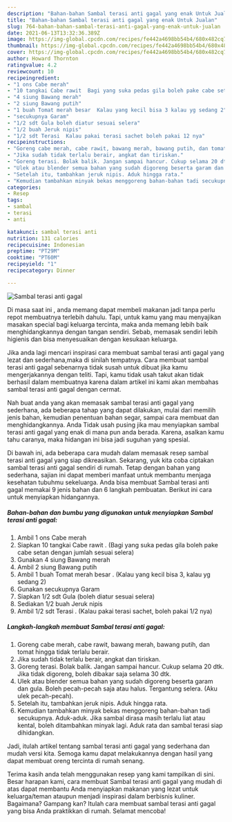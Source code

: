 ```yaml
---
description: "Bahan-bahan Sambal terasi anti gagal yang enak Untuk Jualan"
title: "Bahan-bahan Sambal terasi anti gagal yang enak Untuk Jualan"
slug: 764-bahan-bahan-sambal-terasi-anti-gagal-yang-enak-untuk-jualan
date: 2021-06-13T13:32:36.389Z
image: https://img-global.cpcdn.com/recipes/fe442a4698bb54b4/680x482cq70/sambal-terasi-anti-gagal-foto-resep-utama.jpg
thumbnail: https://img-global.cpcdn.com/recipes/fe442a4698bb54b4/680x482cq70/sambal-terasi-anti-gagal-foto-resep-utama.jpg
cover: https://img-global.cpcdn.com/recipes/fe442a4698bb54b4/680x482cq70/sambal-terasi-anti-gagal-foto-resep-utama.jpg
author: Howard Thornton
ratingvalue: 4.2
reviewcount: 10
recipeingredient:
- "1 ons Cabe merah"
- "10 tangkai Cabe rawit  Bagi yang suka pedas gila boleh pake cabe setan dengan jumlah sesuai selera"
- "4 siung Bawang merah"
- "2 siung Bawang putih"
- "1 buah Tomat merah besar  Kalau yang kecil bisa 3 kalau yg sedang 2"
- "secukupnya Garam"
- "1/2 sdt Gula boleh diatur sesuai selera"
- "1/2 buah Jeruk nipis"
- "1/2 sdt Terasi  Kalau pakai terasi sachet boleh pakai 12 nya"
recipeinstructions:
- "Goreng cabe merah, cabe rawit, bawang merah, bawang putih, dan tomat hingga tidak terlalu berair."
- "Jika sudah tidak terlalu berair, angkat dan tiriskan."
- "Goreng terasi. Bolak balik. Jangan sampai hancur. Cukup selama 20 dtk. Jika tidak digoreng, boleh dibakar saja selama 30 dtk."
- "Ulek atau blender semua bahan yang sudah digoreng beserta garam dan gula. Boleh pecah-pecah saja atau halus. Tergantung selera. (Aku ulek pecah-pecah)."
- "Setelah itu, tambahkan jeruk nipis. Aduk hingga rata."
- "Kemudian tambahkan minyak bekas menggoreng bahan-bahan tadi secukupnya. Aduk-aduk. Jika sambal dirasa masih terlalu liat atau kental, boleh ditambahkan minyak lagi. Aduk rata dan sambal terasi siap dihidangkan."
categories:
- Resep
tags:
- sambal
- terasi
- anti

katakunci: sambal terasi anti 
nutrition: 131 calories
recipecuisine: Indonesian
preptime: "PT29M"
cooktime: "PT60M"
recipeyield: "1"
recipecategory: Dinner

---
```



![Sambal terasi anti gagal](https://img-global.cpcdn.com/recipes/fe442a4698bb54b4/680x482cq70/sambal-terasi-anti-gagal-foto-resep-utama.jpg)

Di masa  saat ini , anda memang dapat membeli makanan jadi tanpa perlu repot membuatnya terlebih dahulu. Tapi, untuk kamu yang mau menyajikan masakan special bagi keluarga tercinta, maka anda memang lebih baik menghidangkannya dengan tangan sendiri. Sebab, memasak sendiri lebih higienis dan bisa menyesuaikan dengan kesukaan keluarga.

Jika anda lagi mencari inspirasi cara membuat sambal terasi anti gagal yang lezat dan sederhana,maka di sinilah tempatnya. Cara membuat sambal terasi anti gagal  sebenarnya tidak susah untuk dibuat jika kamu mengerjakannya dengan teliti. Tapi, kamu tidak usah takut akan tidak berhasil dalam membuatnya 
karena dalam artikel ini kami akan membahas sambal terasi anti gagal dengan cermat.  



Nah buat anda yang akan memasak sambal terasi anti gagal yang sederhana, ada beberapa tahap yang dapat dilakukan, mulai dari memilih jenis bahan, kemudian penentuan bahan segar, sampai cara membuat dan menghidangkannya. Anda Tidak usah pusing jika mau menyiapkan sambal terasi anti gagal yang enak di mana pun anda berada. Karena, asalkan kamu  tahu caranya, maka hidangan ini bisa jadi suguhan yang spesial.

Di bawah ini, ada beberapa cara mudah dalam memasak resep sambal terasi anti gagal yang siap dikreasikan. Sekarang, yuk kita coba ciptakan sambal terasi anti gagal sendiri di rumah. Tetap dengan bahan yang sederhana, sajian ini dapat memberi manfaat untuk membantu menjaga kesehatan tubuhmu sekeluarga. Anda bisa membuat Sambal terasi anti gagal memakai 9 jenis bahan dan 6 langkah pembuatan. Berikut ini cara untuk menyiapkan hidangannya.

<!--inarticleads1-->

##### Bahan-bahan dan bumbu yang digunakan untuk menyiapkan Sambal terasi anti gagal:

1. Ambil 1 ons Cabe merah
1. Siapkan 10 tangkai Cabe rawit . (Bagi yang suka pedas gila boleh pake cabe setan dengan jumlah sesuai selera)
1. Gunakan 4 siung Bawang merah
1. Ambil 2 siung Bawang putih
1. Ambil 1 buah Tomat merah besar . (Kalau yang kecil bisa 3, kalau yg sedang 2)
1. Gunakan secukupnya Garam
1. Siapkan 1/2 sdt Gula (boleh diatur sesuai selera)
1. Sediakan 1/2 buah Jeruk nipis
1. Ambil 1/2 sdt Terasi . (Kalau pakai terasi sachet, boleh pakai 1/2 nya)




<!--inarticleads2-->

##### Langkah-langkah membuat Sambal terasi anti gagal:

1. Goreng cabe merah, cabe rawit, bawang merah, bawang putih, dan tomat hingga tidak terlalu berair.
1. Jika sudah tidak terlalu berair, angkat dan tiriskan.
1. Goreng terasi. Bolak balik. Jangan sampai hancur. Cukup selama 20 dtk. Jika tidak digoreng, boleh dibakar saja selama 30 dtk.
1. Ulek atau blender semua bahan yang sudah digoreng beserta garam dan gula. Boleh pecah-pecah saja atau halus. Tergantung selera. (Aku ulek pecah-pecah).
1. Setelah itu, tambahkan jeruk nipis. Aduk hingga rata.
1. Kemudian tambahkan minyak bekas menggoreng bahan-bahan tadi secukupnya. Aduk-aduk. Jika sambal dirasa masih terlalu liat atau kental, boleh ditambahkan minyak lagi. Aduk rata dan sambal terasi siap dihidangkan.




Jadi, itulah artikel tentang  sambal terasi anti gagal  yang sederhana dan mudah versi kita. Semoga kamu dapat melakukannya dengan hasil yang dapat membuat oreng tercinta di rumah senang. 

Terima kasih anda telah menggunakan resep yang kami tampilkan di sini. Besar harapan kami, cara membuat  Sambal terasi anti gagal yang mudah di atas dapat membantu Anda menyiapkan makanan yang lezat untuk keluarga/teman ataupun menjadi inspirasi dalam berbisnis kuliner. Bagaimana? Gampang kan? Itulah cara membuat sambal terasi anti gagal yang bisa Anda praktikkan di rumah. Selamat mencoba!

